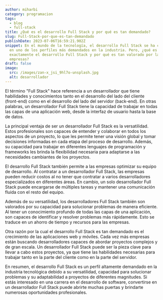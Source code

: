 ```yaml
---
author: miharbi
category: programacion
tags:
  - blog
  - full-stack
title: ¿Qué es el desarrollo Full Stack y por qué es tan demandado?
slug: Full-Stack-por-que-es-tan-demandado
publishDate: 2023-07-06T16:59:21.902Z
snippet: En el mundo de la tecnología, el desarrollo Full Stack se ha convertido
  en uno de los perfiles más demandados en la industria. Pero, ¿qué es
  exactamente el desarrollo Full Stack y por qué es tan valorado por las
  empresas?
draft: false
image:
  src: /images/zan-x_jsi_9hl7o-unsplash.jpg
  alt: desarrollador
---
```

El término "Full Stack" hace referencia a un desarrollador que tiene habilidades y conocimientos tanto en el desarrollo del lado del cliente (front-end) como en el desarrollo del lado del servidor (back-end). En otras palabras, un desarrollador Full Stack tiene la capacidad de trabajar en todas las capas de una aplicación web, desde la interfaz de usuario hasta la base de datos.

La principal ventaja de ser un desarrollador Full Stack es la versatilidad. Estos profesionales son capaces de entender y colaborar en todos los aspectos de un proyecto, lo que les permite tener una visión global y tomar decisiones informadas en cada etapa del proceso de desarrollo. Además, su capacidad para trabajar en diferentes lenguajes de programación y frameworks les brinda la flexibilidad necesaria para adaptarse a las necesidades cambiantes de los proyectos.

El desarrollo Full Stack también permite a las empresas optimizar su equipo de desarrollo. Al contratar a un desarrollador Full Stack, las empresas pueden reducir costos al no tener que contratar a varios desarrolladores especializados en diferentes áreas. En cambio, un solo desarrollador Full Stack puede encargarse de múltiples tareas y mantener una comunicación fluida con el resto del equipo.

Además de su versatilidad, los desarrolladores Full Stack también son valorados por su capacidad para solucionar problemas de manera eficiente. Al tener un conocimiento profundo de todas las capas de una aplicación, son capaces de identificar y resolver problemas más rápidamente. Esto se traduce en un ahorro de tiempo y recursos para las empresas.

Otra razón por la cual el desarrollo Full Stack es tan demandado es el crecimiento de las aplicaciones web y móviles. Cada vez más empresas están buscando desarrolladores capaces de abordar proyectos complejos y de gran escala. Un desarrollador Full Stack puede ser la pieza clave para llevar a cabo estos proyectos, ya que tiene las habilidades necesarias para trabajar tanto en la parte del cliente como en la parte del servidor.

En resumen, el desarrollo Full Stack es un perfil altamente demandado en la industria tecnológica debido a su versatilidad, capacidad para solucionar problemas y su adaptabilidad a proyectos de diferentes magnitudes. Si estás interesado en una carrera en el desarrollo de software, convertirse en un desarrollador Full Stack puede abrirte muchas puertas y brindarte numerosas oportunidades profesionales.